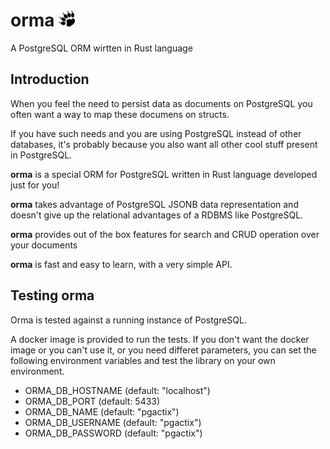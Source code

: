 # orma <img src="../orma.svg" alt="orma logo" height=26/>

A PostgreSQL ORM wirtten in Rust language

## Introduction

When you feel the need to persist data as documents on PostgreSQL you often want a way to map these documens on structs.

If you have such needs and you are using PostgreSQL instead of other databases, it's probably because you also want all other cool stuff present in PostgreSQL.

**orma** is a special ORM for PostgreSQL written in Rust language developed just for you!

**orma** takes advantage of PostgreSQL JSONB data representation and doesn't give up the relational advantages of a RDBMS like PostgreSQL.

**orma** provides out of the box features for search and CRUD operation over your documents

**orma** is fast and easy to learn, with a very simple API.

## Testing orma

Orma is tested against a running instance of PostgreSQL.

A docker image is provided to run the tests.
If you don't want the docker image or you can't use it, or you need differet parameters,
you can set the following environment variables and test the library on your own environment.

- ORMA_DB_HOSTNAME (default: "localhost")
- ORMA_DB_PORT (default: 5433)
- ORMA_DB_NAME (default: "pgactix")
- ORMA_DB_USERNAME (default: "pgactix")
- ORMA_DB_PASSWORD (default: "pgactix")
